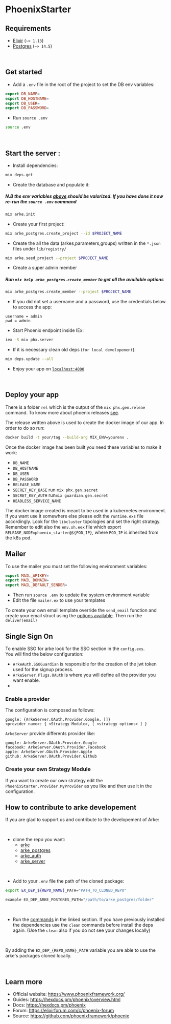 # PhoenixStarter

## Requirements

- [Elixir](https://elixir-lang.org/install.html) (`~> 1.13`)
- [Postgres](https://www.postgresql.org/docs/14/tutorial-install.html) (`~> 14.5`)

<br/>

## Get started

- Add a `.env` file in the root of the project to set the DB env variables:

```makefile
export DB_NAME=
export DB_HOSTNAME=
export DB_USER=
export DB_PASSWORD=
```

- Run `source .env`

```bash
source .env
```

<br/>

## Start the server :

- Install dependencies:

```bash
mix deps.get
```

- Create the database and populate it:

##### N.B the env variables [above](#get-started) should be valorized. If you have done it now re-run the `source .env` command

```bash
mix arke.init
```

- Create your first project:

```bash
mix arke_postgres.create_project --id $PROJECT_NAME
```

- Create the all the data (arkes,parameters,groups) written in the `*.json` files under `lib/registry/`

```bash
mix arke.seed_project --project $PROJECT_NAME
```
- Create a super admin member
#####  Run `mix help arke_postgres.create_member` to get all the available options
```bash
mix arke_postgres.create_member --project $PROJECT_NAME  
```
- If you did not set a username and a password, use the credentials below to access the app:

```
username = admin
pwd = admin
```

- Start Phoenix endpoint inside IEx:

```bash
iex -S mix phx.server
```

- If it is necessary clean old deps (`for local developement`):

```bash
mix deps.update --all
```

- Enjoy your app on [`localhost:4000`](http://localhost:4000)

<br/>

## Deploy your app
There is a folder `rel` which is the output of the `mix phx.gen.releae` command.
To know more about phoenix releases [see](https://hexdocs.pm/phoenix/releases.html).

The release written above is used to create the docker image of our app. In order to do so run:

```bash
docker build -t your/tag --build-arg MIX_ENV=yourenv .
```
Once the docker image has been built you need these variables to make it work:
- `DB_NAME`
- `DB_HOSTNAME`
- `DB_USER`
- `DB_PASSWORD`
- `RELEASE_NAME`
- `SECRET_KEY_BASE` run `mix phx.gen.secret`
- `SECRET_KEY_AUTH` run`mix guardian.gen.secret`
- `HEADLESS_SERVICE_NAME`

The docker image created is meant to be used in a kubernetes environment.<br>
If you want use it somewhere else please edit the `runtime.exs` file accordingly.
Look for the `libcluster` topologies and set the right strategy. <br>
Remember to edit also the `env.sh.eex` file which export `RELEASE_NODE=phoenix_starter@${POD_IP}`, where `POD_IP` is inherited from the k8s pod. 
## Mailer
To use the mailer you must set the following environment variables:

```makefile
export MAIL_APIKEY=
export MAIL_DOMAIN=
export MAIL_DEFAULT_SENDER=
```

- Then run `source .env` to update the system environment variable
- Edit the file `mailer.ex` to use your templates 

To create your own email template override the `send_email` function and create your email struct using the [options available](https://hexdocs.pm/swoosh/Swoosh.Email.html). 
Then run the `deliver(email)`

## Single Sign On
To enable SSO for arke look for the SSO section in the `config.exs`. <br>
You will find the below configuration:
- `ArkeAuth.SSOGuardian`  is responsible for the creation of the jwt token used for the signup process.
- `ArkeServer.Plugs.OAuth` is where you will define all the provider you want enable.
- 

### Enable a provider
The configuration is composed as follows:
```
google: {ArkeServer.OAuth.Provider.Google, []}
<provider name>: { <Strategy Module>, [ <strategy options> ] }
```

`ArkeServer` provide differents provider like:
```
google: ArkeServer.OAuth.Provider.Google
facebook: ArkeServer.OAuth.Provider.Facebook
apple: ArkeServer.OAuth.Provider.Apple
github: ArkeServer.OAuth.Provider.Github
```
### Create your own Strategy Module
If you want to create our own strategy edit the `PhoenixStarter.Provider.MyProvider` as you like
and then use it in the configuration.


## How to contribute to arke developement

If you are glad to support us and contribute to the developement of Arke:

 <br/>

- clone the repo you want:
  - [arke](https://github.com/arkemishub/arke)
  - [arke_postgres](https://github.com/arkemishub/arke-postgres)
  - [arke_auth](https://github.com/arkemishub/arke-auth)
  - [arke_server](https://github.com/arkemishub/arke-server)

<br/>

- Add to your `.env` file the path of the cloned package:

```bash
export EX_DEP_${REPO_NAME}_PATH="PATH_TO_CLONED_REPO"

example EX_DEP_ARKE_POSTGRES_PATH="/path/to/arke_postgres/folder"
```

<br/>

- Run the [commands](#start-the-server) in the linked section. If you have previously installed the dependencies use the `clean` commands before install the deps again. (Use the `clean` also if you do not see your changes locally)

<br/>

By adding the `EX_DEP_{REPO_NAME}_PATH` variable you are able to use the arke's packages cloned locally.

<br/>

## Learn more

- Official website: https://www.phoenixframework.org/
- Guides: https://hexdocs.pm/phoenix/overview.html
- Docs: https://hexdocs.pm/phoenix
- Forum: https://elixirforum.com/c/phoenix-forum
- Source: https://github.com/phoenixframework/phoenix
